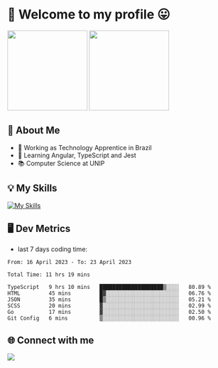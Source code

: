 # 🎉 Welcome to my profile 😛

<div>
  <img height="180em" src="https://github-readme-stats.vercel.app/api?username=VinicciusSantos&show_icons=true&icon_color=fff&include_all_commits=true&count_private=true&bg_color=30,0D1117,394AAB&title_color=fff&text_color=fff"/>
  <img height="180em" src="https://github-readme-stats.vercel.app/api/top-langs/?username=VinicciusSantos&langs_count=8&layout=compact&include_all_commits=true&count_private=true&bg_color=30,324295,324295&title_color=fff&text_color=fff"/>
</div>


## 📖 About Me
- 🔭 Working as Technology Apprentice in Brazil
- 🌱 Learning Angular, TypeScript and Jest
- 📚 Computer Science at UNIP

## 💡 My Skills

[![My Skills](https://skills.thijs.gg/icons?i=angular,react,html,css,sass,bootstrap,ts,js,nodejs,git,c,py,postgres)](https://github.com/VinicciusSantos)

## 🖥️ Dev Metrics

- last 7 days coding time:

<!--START_SECTION:waka-->

```text
From: 16 April 2023 - To: 23 April 2023

Total Time: 11 hrs 19 mins

TypeScript   9 hrs 10 mins   ████████████████████▒░░░░   80.89 %
HTML         45 mins         █▓░░░░░░░░░░░░░░░░░░░░░░░   06.76 %
JSON         35 mins         █▒░░░░░░░░░░░░░░░░░░░░░░░   05.21 %
SCSS         20 mins         ▓░░░░░░░░░░░░░░░░░░░░░░░░   02.99 %
Go           17 mins         ▓░░░░░░░░░░░░░░░░░░░░░░░░   02.50 %
Git Config   6 mins          ▒░░░░░░░░░░░░░░░░░░░░░░░░   00.96 %
```

<!--END_SECTION:waka-->

## 🌐 Connect with me

<a href="https://www.linkedin.com/in/vinicius-guedes-b817aa223/"><img src="https://img.shields.io/badge/LinkedIn-0077B5?style=for-the-badge&logo=linkedin&logoColor=white"/></a>

